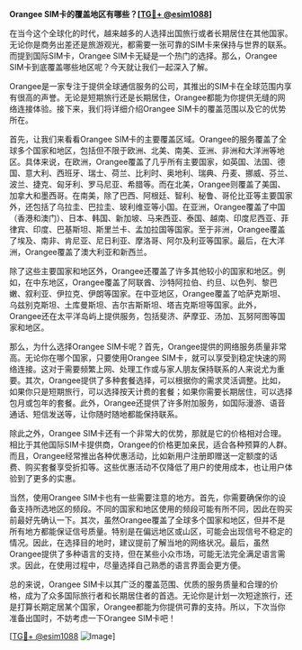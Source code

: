 **Orangee SIM卡的覆盖地区有哪些？[[TG💪+ @esim1088](https://t.me/s/esim1088)]**

在当今这个全球化的时代，越来越多的人选择出国旅行或者长期居住在其他国家。无论你是商务出差还是旅游观光，都需要一张可靠的SIM卡来保持与世界的联系。而提到国际SIM卡，Orangee SIM卡无疑是一个热门的选择。那么，Orangee SIM卡到底覆盖哪些地区呢？今天就让我们一起深入了解。

Orangee是一家专注于提供全球通信服务的公司，其推出的SIM卡在全球范围内享有很高的声誉。无论是短期旅行还是长期居住，Orangee都能为你提供无缝的网络连接体验。接下来，我们将详细介绍Orangee SIM卡的覆盖范围以及它的优势所在。

首先，让我们来看看Orangee SIM卡的主要覆盖区域。Orangee的服务覆盖了全球多个国家和地区，包括但不限于欧洲、北美、南美、亚洲、非洲和大洋洲等地区。具体来说，在欧洲，Orangee覆盖了几乎所有主要国家，如英国、法国、德国、意大利、西班牙、瑞士、荷兰、比利时、奥地利、瑞典、丹麦、挪威、芬兰、波兰、捷克、匈牙利、罗马尼亚、希腊等。而在北美，Orangee则覆盖了美国、加拿大和墨西哥。在南美，除了巴西、阿根廷、智利、秘鲁、哥伦比亚等主要国家外，还包括了乌拉圭、巴拉圭、玻利维亚等小国。在亚洲，Orangee覆盖了中国（香港和澳门）、日本、韩国、新加坡、马来西亚、泰国、越南、印度尼西亚、菲律宾、印度、巴基斯坦、斯里兰卡、孟加拉国等国家。至于非洲，Orangee覆盖了埃及、南非、肯尼亚、尼日利亚、摩洛哥、阿尔及利亚等国家。最后，在大洋洲，Orangee覆盖了澳大利亚和新西兰。

除了这些主要国家和地区外，Orangee还覆盖了许多其他较小的国家和地区。例如，在中东地区，Orangee覆盖了阿联酋、沙特阿拉伯、约旦、以色列、黎巴嫩、叙利亚、伊拉克、伊朗等国家。在中亚地区，Orangee覆盖了哈萨克斯坦、乌兹别克斯坦、土库曼斯坦、吉尔吉斯斯坦、塔吉克斯坦等国家。此外，Orangee还在太平洋岛屿上提供服务，包括斐济、萨摩亚、汤加、瓦努阿图等国家和地区。

那么，为什么选择Orangee SIM卡呢？首先，Orangee提供的网络服务质量非常高。无论你在哪个国家，只要使用Orangee SIM卡，就可以享受到稳定快速的网络连接。这对于需要频繁上网、处理工作或与家人朋友保持联系的人来说尤为重要。其次，Orangee提供了多种套餐选择，可以根据你的需求灵活调整。比如，如果你只是短期旅行，可以选择按天计费的套餐；如果你需要长期居住，可以选择包月或包年的套餐。此外，Orangee还提供了许多附加服务，如国际漫游、语音通话、短信发送等，让你随时随地都能保持联系。

除此之外，Orangee SIM卡还有一个非常大的优势，那就是它的价格相对合理。相比于其他国际SIM卡提供商，Orangee的价格更加亲民，适合各种预算的人群。而且，Orangee经常推出各种优惠活动，比如新用户注册即赠送一定额度的话费、购买套餐享受折扣等。这些优惠活动不仅降低了用户的使用成本，也让用户体验到了更多的实惠。

当然，使用Orangee SIM卡也有一些需要注意的地方。首先，你需要确保你的设备支持所选地区的频段。不同的国家和地区使用的频段可能有所不同，因此在购买前最好先确认一下。其次，虽然Orangee覆盖了全球多个国家和地区，但并不是所有地方都能保证信号质量。特别是在偏远地区或山区，可能会出现信号不稳定的情况。因此，在选择目的地时，建议提前了解当地的网络状况。最后，虽然Orangee提供了多种语言的支持，但在某些小众市场，可能无法完全满足语言需求。因此，在使用过程中，尽量选择自己熟悉的语言界面会更方便。

总的来说，Orangee SIM卡以其广泛的覆盖范围、优质的服务质量和合理的价格，成为了众多国际旅行者和长期居住者的首选。无论你是计划一次短途旅行，还是打算长期定居某个国家，Orangee都能为你提供可靠的支持。所以，下次当你准备出国时，不妨考虑一下Orangee SIM卡吧！

[[TG💪+ @esim1088](https://t.me/s/esim1088) ![Image](https://i.postimg.cc/4NQfJmqS/Snipaste-2025-05-13-00-14-12.png)]